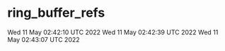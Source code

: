 # ring_buffer_refs
Wed 11 May 02:42:10 UTC 2022
Wed 11 May 02:42:39 UTC 2022
Wed 11 May 02:43:07 UTC 2022
